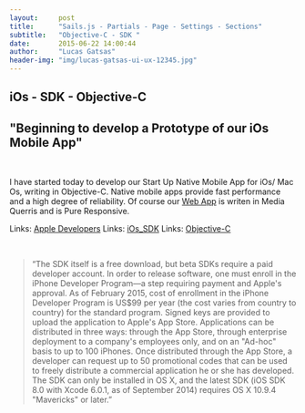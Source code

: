 ```yaml
---
layout:     post
title:      "Sails.js - Partials - Page - Settings - Sections"
subtitle:   "Objective-C - SDK "
date:       2015-06-22 14:00:44
author:     "Lucas Gatsas"
header-img: "img/lucas-gatsas-ui-ux-12345.jpg"
---
```

<h2 class="section-heading">iOs - SDK - Objective-C</h2>
<h2 class="section-heading">"Beginning to develop a Prototype of our iOs<br> Mobile App"</h2>


<br>

I have started today to develop our Start Up Native Mobile App for iOs/ Mac Os, writing in Objective-C.
Native mobile apps provide fast performance and a high degree of reliability. Of course our <a href="http://lucasgatsas.ch/2015/05/09/startup-streak/">Web App</a> is writen in Media Querris and is Pure Responsive. 





Links: <a href="https://idmsa.apple.com/IDMSWebAuth/login?&appIdKey=891bd3417a7776362562d2197f89480a8547b108fd934911bcbea0110d07f757&path=%2F%2Fmembercenter%2Findex.action" target="_blank">Apple Developers</a>
Links: <a href="https://en.wikipedia.org/wiki/IOS_SDK" target="_blank">iOs_SDK</a>
Links: <a href="https://en.wikipedia.org/wiki/Objective-C" target="_blank">Objective-C</a>



<br>
<blockquote>
“The SDK itself is a free download, but beta SDKs require a paid developer account. In order to release software, one must enroll in the iPhone Developer Program—a step requiring payment and Apple's approval. As of February 2015, cost of enrollment in the iPhone Developer Program is US$99 per year (the cost varies from country to country) for the standard program. Signed keys are provided to upload the application to Apple's App Store. Applications can be distributed in three ways: through the App Store, through enterprise deployment to a company's employees only, and on an "Ad-hoc" basis to up to 100 iPhones. Once distributed through the App Store, a developer can request up to 50 promotional codes that can be used to freely distribute a commercial application he or she has developed. The SDK can only be installed in OS X, and the latest SDK (iOS SDK 8.0 with Xcode 6.0.1, as of September 2014) requires OS X 10.9.4 "Mavericks" or later.” 
</blockquote>

